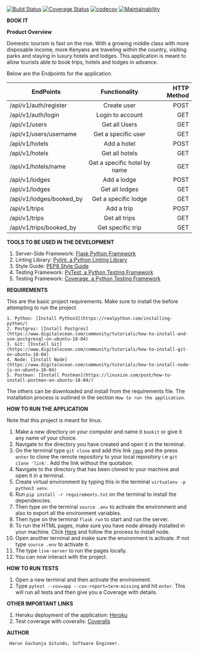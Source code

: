 [![Build Status](https://www.travis-ci.org/Arrotech/BookIt.svg?branch=develop)](https://www.travis-ci.org/Arrotech/BookIt) [![Coverage Status](https://coveralls.io/repos/github/Arrotech/BookIt/badge.svg?branch=develop)](https://coveralls.io/github/Arrotech/BookIt?branch=develop) [![codecov](https://codecov.io/gh/Arrotech/BookIt/branch/develop/graph/badge.svg)](https://codecov.io/gh/Arrotech/BookIt) [![Maintainability](https://api.codeclimate.com/v1/badges/a41605e60da75c12a1f6/maintainability)](https://codeclimate.com/github/Arrotech/BookIt/maintainability)


**BOOK IT**


**Product Overview**

Domestic tourism is fast on the rise. With a growing middle class with more disposable income, more
Kenyans are traveling within the country, visiting parks and staying in luxury hotels and lodges.
This application is meant to allow tourists able to book trips, hotels and lodges in advance.

Below are the Endpoints for the application.

| EndPoints       | Functionality  | HTTP Method  |
| ------------- |:-------------:| -----:|
| /api/v1/auth/register | Create user| POST |
| /api/v1/auth/login | Login to account |GET|
| /api/v1/users | Get all Users | GET |
| /api/v1/users/username | Get a specific user | GET |
| /api/v1/hotels |  Add a hotel | POST |
| /api/v1/hotels | Get all hotels | GET |
| /api/v1/hotels/name | Get a specific hotel by name | GET |
| /api/v1/lodges |  Add a lodge | POST |
| /api/v1/lodges | Get all lodges | GET |
| /api/v1/lodges/booked_by | Get a specific lodge | GET |
| /api/v1/trips |  Add a trip | POST |
| /api/v1/trips | Get all trips | GET |
| /api/v1/trips/booked_by | Get specific trip | GET |


**TOOLS TO BE USED IN THE DEVELOPMENT**

1. Server-Side Framework: [Flask Python Framework](http://flask.pocoo.org/)
2. Linting Library: [Pylint, a Python Linting Library](https://www.pylint.org/)
3. Style Guide: [PEP8 Style Guide](https://www.python.org/dev/peps/pep-0008/)
4. Testing Framework: [PyTest, a Python Testing Framework](https://docs.pytest.org/en/latest/)
5. Testing Framework: [Coverage, a Python Testing Framework](https://coverage.readthedocs.io/en/v4.5.x/)


**REQUIREMENTS**

This are the basic project requirements. Make sure to install the before attempting to run the project.

	1. Python: [Install Python3](https://realpython.com/installing-python/)
	2. Postgres: [Install Postgres](https://www.digitalocean.com/community/tutorials/how-to-install-and-use-postgresql-on-ubuntu-18-04)
	3. Git: [Install Git](https://www.digitalocean.com/community/tutorials/how-to-install-git-on-ubuntu-18-04)
	4. Node: [Install Node](https://www.digitalocean.com/community/tutorials/how-to-install-node-js-on-ubuntu-16-04)
	5. Postman: [Install Postman](https://linuxize.com/post/how-to-install-postman-on-ubuntu-18-04/)

The others can be downloaded and install from the requirements file. The installation process is outlined in the section `How to run the application`.


**HOW TO RUN THE APPLICATION**

Note that this project is meant for linux.

 1. Make a new directory on your computer and name it `bookit` or give it any name of your choice.
 2. Navigate to the directory you have created and open it in the terminal.
 3. On the terminal type `git clone` and add this link <code>[repo](https://github.com/Arrotech/BookIt/)</code> and the press `enter` to clone the remote repository to your local repository i.e `git clone 'link'`. Add the link without the quotation.
 4. Navigate to the directory that has been cloned to your machine and open it in a terminal.
 5. Create virtual environment by typing this in the terminal `virtualenv -p python3 venv`.
 6. Run `pip install -r requirements.txt` on the terminal to install the dependencies.
 7. Then type on the terminal `source .env` to activate the environment and also to export all the environment variables.
 8. Then type on the terminal `flask run` to start and run the server.
 9. To run the HTML pages, make sure you have node already installed in your machine. Click [Here](https://www.digitalocean.com/community/tutorials/how-to-install-node-js-on-ubuntu-16-04) and follow the process to install node.
 10. Open another terminal and make sure the environment is activate. If not type `source .env` to activate it.
 11. The type `live-server` to run the pages locally.
 12. You can now interact with the project.


 **HOW TO RUN TESTS**

 1. Open a new terminal and then activate the environment.
 2. Type `pytest --cov=app --cov-report=term-missing` and hit `enter`. This will run all tests and then give you a Coverage with details.


 **OTHER IMPORTANT LINKS**

 1. Heroku deployment of the application: [Heroku](https://bookit-api-app.herokuapp.com/)
 2. Test coverage with coveralls: [Coveralls](https://coveralls.io/github/Arrotech/BookIt)


**AUTHOR**

     Harun Gachanja Gitundu, Software Engineer.
